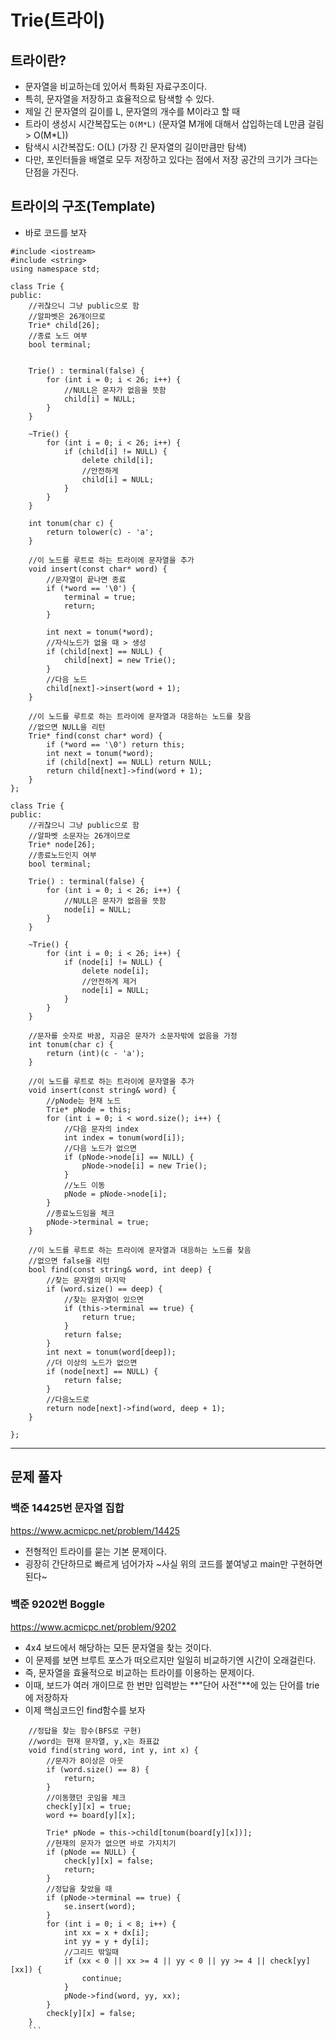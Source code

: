 # Trie(트라이)
## 트라이란?
- 문자열을 비교하는데 있어서 특화된 자료구조이다.
- 특히, 문자열을 저장하고 효율적으로 탐색할 수 있다.
- 제일 긴 문자열의 길이를 L, 문자열의 개수를 M이라고 할 때
- 트라이 생성시 시간복잡도는 ```O(M*L)``` (문자열 M개에 대해서 삽입하는데 L만큼 걸림 > O(M*L))
- 탐색시 시간복잡도: O(L) (가장 긴 문자열의 길이만큼만 탐색)
- 다만, 포인터들을 배열로 모두 저장하고 있다는 점에서 저장 공간의 크기가 크다는 단점을 가진다.

## 트라이의 구조(Template)
- 바로 코드를 보자
``` 
#include <iostream>
#include <string>
using namespace std;

class Trie {
public:
	//귀찮으니 그냥 public으로 함
	//알파벳은 26개이므로
	Trie* child[26];
	//종료 노드 여부
	bool terminal;


	Trie() : terminal(false) {
		for (int i = 0; i < 26; i++) {
			//NULL은 문자가 없음을 뜻함
			child[i] = NULL;
		}
	}

	~Trie() {
		for (int i = 0; i < 26; i++) {
			if (child[i] != NULL) {
				delete child[i];
				//안전하게
				child[i] = NULL;
			}
		}
	}

	int tonum(char c) {
		return tolower(c) - 'a';
	}

	//이 노드를 루트로 하는 트라이에 문자열을 추가
	void insert(const char* word) {
		//문자열이 끝나면 종료
		if (*word == '\0') {
			terminal = true;
			return;
		}

		int next = tonum(*word);
		//자식노드가 없을 때 > 생성
		if (child[next] == NULL) {
			child[next] = new Trie();
		}
		//다음 노드
		child[next]->insert(word + 1);
	}

	//이 노드를 루트로 하는 트라이에 문자열과 대응하는 노드를 찾음
	//없으면 NULL을 리턴
	Trie* find(const char* word) {
		if (*word == '\0') return this;
		int next = tonum(*word);
		if (child[next] == NULL) return NULL;
		return child[next]->find(word + 1);
	}
};

class Trie {
public:
	//귀찮으니 그냥 public으로 함
	//알파벳 소문자는 26개이므로
	Trie* node[26];
	//종료노드인지 여부
	bool terminal;

	Trie() : terminal(false) {
		for (int i = 0; i < 26; i++) {
			//NULL은 문자가 없음을 뜻함
			node[i] = NULL;
		}
	}

	~Trie() {
		for (int i = 0; i < 26; i++) {
			if (node[i] != NULL) {
				delete node[i];
				//안전하게 제거
				node[i] = NULL;
			}
		}
	}

	//문자를 숫자로 바꿈, 지금은 문자가 소문자밖에 없음을 가정
	int tonum(char c) {
		return (int)(c - 'a');
	}

	//이 노드를 루트로 하는 트라이에 문자열을 추가
	void insert(const string& word) {
		//pNode는 현재 노드
		Trie* pNode = this;
		for (int i = 0; i < word.size(); i++) {
			//다음 문자의 index
			int index = tonum(word[i]);
			//다음 노드가 없으면
			if (pNode->node[i] == NULL) {
				pNode->node[i] = new Trie();
			}
			//노드 이동
			pNode = pNode->node[i];
		}
		//종료노드임을 체크
		pNode->terminal = true;
	}

	//이 노드를 루트로 하는 트라이에 문자열과 대응하는 노드를 찾음
	//없으면 false을 리턴
	bool find(const string& word, int deep) {
		//찾는 문자열의 마지막
		if (word.size() == deep) {
			//찾는 문자열이 있으면
			if (this->terminal == true) {
				return true;
			}
			return false;
		}
		int next = tonum(word[deep]);
		//더 이상의 노드가 없으면
		if (node[next] == NULL) {
			return false;
		}
		//다음노드로
		return node[next]->find(word, deep + 1);
	}
		
};
```

---

## 문제 풀자
### 백준 14425번 문자열 집합

<https://www.acmicpc.net/problem/14425>
- 전형적인 트라이를 묻는 기본 문제이다.
- 굉장히 간단하므로 빠르게 넘어가자   ~사실 위의 코드를 붙여넣고 main만 구현하면 된다~


### 백준 9202번 Boggle

<https://www.acmicpc.net/problem/9202>
- 4x4 보드에서 해당하는 모든 문자열을 찾는 것이다.
- 이 문제를 보면 브루트 포스가 떠오르지만 일일히 비교하기엔 시간이 오래걸린다.
- 즉, 문자열을 효율적으로 비교하는 트라이를 이용하는 문제이다.
- 이때, 보드가 여러 개이므로 한 번만 입력받는 **"단어 사전"**에 있는 단어를 trie에 저장하자
- 이제 핵심코드인 find함수를 보자

```
	//정답을 찾는 함수(BFS로 구현)
	//word는 현재 문자열, y,x는 좌표값
	void find(string word, int y, int x) {
		//문자가 8이상은 아웃
		if (word.size() == 8) {
			return;
		}
		//이동했던 곳임을 체크
		check[y][x] = true;
		word += board[y][x];

		Trie* pNode = this->child[tonum(board[y][x])];
		//현재의 문자가 없으면 바로 가지치기
		if (pNode == NULL) {
			check[y][x] = false;
			return;
		}
		//정답을 찾았을 때
		if (pNode->terminal == true) {
			se.insert(word);
		}
		for (int i = 0; i < 8; i++) {
			int xx = x + dx[i];
			int yy = y + dy[i];
			//그리드 밖일때
			if (xx < 0 || xx >= 4 || yy < 0 || yy >= 4 || check[yy][xx]) {
				continue;
			}
			pNode->find(word, yy, xx);
		}
		check[y][x] = false;
	}
	```
